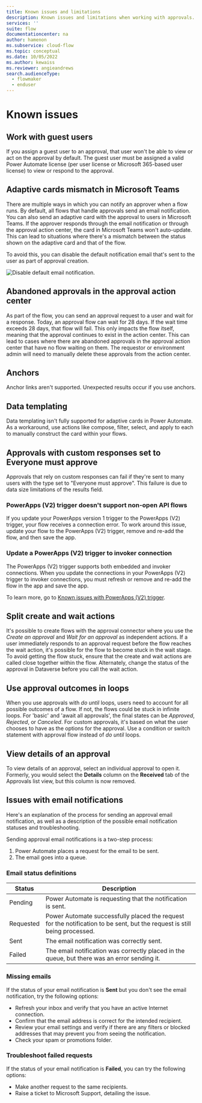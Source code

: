 ```yaml
---
title: Known issues and limitations
description: Known issues and limitations when working with approvals.
services: ''
suite: flow
documentationcenter: na
author: hamenon 
ms.subservice: cloud-flow
ms.topic: conceptual
ms.date: 10/05/2022
ms.author: kewaiss
ms.reviewer: angieandrews
search.audienceType: 
  - flowmaker
  - enduser
---
```


# Known issues

## Work with guest users

If you assign a guest user to an approval, that user won't be able to view or act on the approval by default. The guest user must be assigned a valid Power Automate license (per user license or Microsoft 365-based user license) to view or respond to the approval.
  
## Adaptive cards mismatch in Microsoft Teams

There are multiple ways in which you can notify an approver when a flow runs. By default, all flows that handle approvals send an email notification. You can also send an adaptive card with the approval to users in Microsoft Teams. If the approver responds through the email notification or through the approval action center, the card in Microsoft Teams won't auto-update. This can lead to situations where there's a mismatch between the status shown on the adaptive card and that of the flow.

To avoid this, you can disable the default notification email that's sent to the user as part of approval creation.

![Disable default email notification.](./media/create-approval-response-options/disable-default-notification.png)

## Abandoned approvals in the approval action center

As part of the flow, you can send an approval request to a user and wait for a response. Today, an approval flow can wait for 28 days. If the wait time exceeds 28 days, that flow will fail. This only impacts the flow itself, meaning that the approval continues to exist in the action center. This can lead to cases where there are abandoned approvals in the approval action center that have no flow waiting on them. The requestor or environment admin will need to manually delete these approvals from the action center.

## Anchors

Anchor links aren't supported. Unexpected results occur if you use anchors.

## Data templating

Data templating isn't fully supported for adaptive cards in Power Automate. As a workaround, use actions like compose, filter, select, and apply to each to manually construct the card within your flows.

## Approvals with custom responses set to Everyone must approve

Approvals that rely on custom responses can fail if they're sent to many users with the type set to "Everyone must approve". This failure is due to data size limitations of the results field.

### PowerApps (V2) trigger doesn't support non-open API flows

If you update your PowerApps version 1 trigger to the PowerApps (V2) trigger, your flow receives a connection error. To work around this issue, update your flow to the PowerApps (V2) trigger, remove and re-add the flow, and then save the app.

### Update a PowerApps (V2) trigger to invoker connection

The PowerApps (V2) trigger supports both embedded and invoker connections. When you update the connections in your PowerApps (V2) trigger to invoker connections, you must refresh or remove and re-add the flow in the app and save the app. 

To learn more, go to [Known issues with PowerApps (V2) trigger](/troubleshoot/power-platform/power-automate/known-issues-power-apps-v2-trigger).

## Split create and wait actions

It's possible to create flows with the approval connector where you use the *Create an approval* and *Wait for an approval* as independent actions. If a user immediately responds to an approval request before the flow reaches the wait action, it's possible for the flow to become stuck in the wait stage. To avoid getting the flow stuck, ensure that the create and wait actions are called close together within the flow. Alternately, change the status of the approval in Dataverse before you call the wait action.

## Use approval outcomes in loops

When you use approvals with *do until* loops, users need to account for all possible outcomes of a flow. If not, the flows could be stuck in infinite loops. For 'basic' and 'await all approvals', the final states can be *Approved*, *Rejected*, or *Canceled*. For custom approvals, it's based on what the user chooses to have as the options for the approval. Use a condition or switch statement with approval flow instead of *do until* loops.

## View details of an approval

To view details of an approval, select an individual approval to open it. Formerly, you would select the **Details** column on the **Received** tab of the Approvals list view, but this column is now removed.


## Issues with email notifications

Here's an explanation of the process for sending an approval email notification, as well as a description of the possible email notification statuses and troubleshooting.

Sending approval email notifications is a two-step process:

1. Power Automate places a request for the email to be sent.
1. The email goes into a queue.

### Email status definitions

Status|Description
------|------------
Pending|Power Automate is requesting that the notification is sent.
Requested| Power Automate successfully placed the request for the notification to be sent, but the request is still being processed.
Sent| The email notification was correctly sent.
Failed| The email notification was correctly placed in the queue, but there was an error sending it.

### Missing emails

If the status of your email notification is **Sent** but you don't see the email notification, try the following options:

- Refresh your inbox and verify that you have an active Internet connection.
- Confirm that the email address is correct for the intended recipient.
- Review your email settings and verify if there are any filters or blocked addresses that may prevent you from seeing the notification.
- Check your spam or promotions folder.

### Troubleshoot failed requests

If the status of your email notification is **Failed**, you can try the following options:

- Make another request to the same recipients.
- Raise a ticket to Microsoft Support, detailing the issue.
